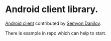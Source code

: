 # Android client library.

[Android client](https://github.com/centrifugal/centrifuge-android) contributed by [Semyon Danilov](https://github.com/SammyVimes).

There is example in repo which can help to start.